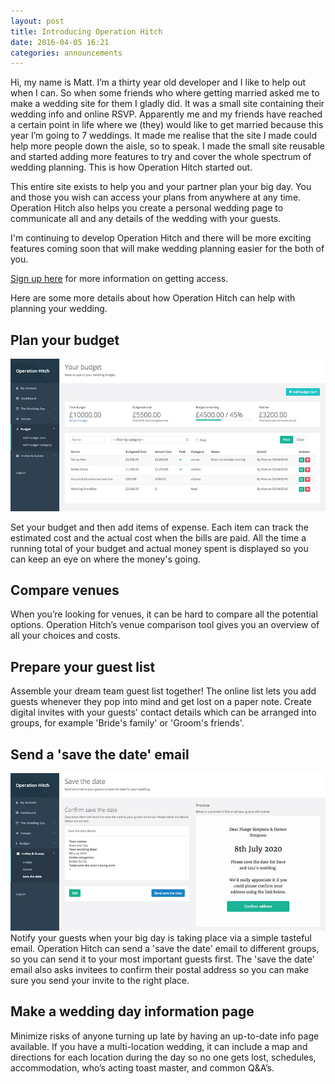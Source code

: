 ```yaml
---
layout: post
title: Introducing Operation Hitch
date: 2016-04-05 16:21
categories: announcements
---
```


Hi, my name is Matt. I’m a thirty year old developer and I like to help out when I can. So when some friends who where getting married asked me to make a wedding site for them I gladly did. It was a small site containing their wedding info and online RSVP. Apparently me and my friends have reached a certain point in life where we (they) would like to get married because this year I’m going to 7 weddings. It made me realise that the site I made could help more people down the aisle, so to speak. I made the small site reusable and started adding more features to try and cover the whole spectrum of wedding planning. This is how Operation Hitch started out.

This entire site exists to help you and your partner plan your big day. You and those you wish can access your plans from anywhere at any time. Operation Hitch also helps you create a personal wedding page to communicate all and any details of the wedding with your guests.

I'm continuing to develop Operation Hitch and there will be more exciting features coming soon that will make wedding planning easier for the both of you.

[Sign up here](https://operationhitch.com/) for more information on getting access.

Here are some more details about how Operation Hitch can help with planning your wedding.


## Plan your budget
_![Operation Hitch budget screenshot](/images/introducing/operation_hitch_budget_screenshot.jpg)_

Set your budget and then add items of expense. Each item can track the estimated cost and the actual cost when the bills are paid. All the time a running total of your budget and actual money spent is displayed so you can keep an eye on where the money's going.

## Compare venues
When you’re looking for venues, it can be hard to compare all the potential options. Operation Hitch’s venue comparison tool gives you an overview of all your choices and costs.

## Prepare your guest list
Assemble your dream team guest list together! The online list lets you add guests whenever they pop into mind and get lost on a paper note. Create digital invites with your guests' contact details which can be arranged into groups, for example 'Bride's family' or 'Groom's friends'.

## Send a 'save the date' email
_![Operation Hitch save the date preview screenshot](/images/introducing/operation_hitch_save_the_date_screenshot.jpg)_
Notify your guests when your big day is taking place via a simple tasteful email. Operation Hitch can send a 'save the date' email to different groups, so you can send it to your most important guests first. The 'save the date' email also asks invitees to confirm their postal address so you can make sure you send your invite to the right place.

## Make a wedding day information page
Minimize risks of anyone turning up late by having an up-to-date info page available. If you have a multi-location wedding, it can include a map and directions for each location during the day so no one gets lost, schedules, accommodation, who’s acting toast master, and common Q&A’s.
